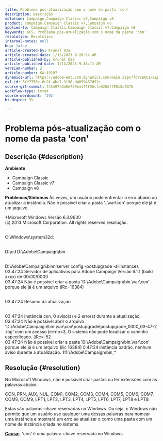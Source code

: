 ```yaml
---
title: Problema pós-atualização com o nome da pasta 'con'
description: Descrição
solution: Campaign,Campaign Classic v7,Campaign v8
product: Campaign,Campaign Classic v7,Campaign v8
applies-to: Campaign Classic,Campaign Classic v7,Campaign v8
keywords: KCS, Problema pós-atualização com o nome da pasta 'con'
resolution: Resolution
internal-notes: null
bug: false
article-created-by: Krunal Oza
article-created-date: 1/13/2023 9:26:54 AM
article-published-by: Krunal Oza
article-published-date: 1/13/2023 9:33:11 AM
version-number: 2
article-number: KA-19397
dynamics-url: https://adobe-ent.crm.dynamics.com/main.aspx?forceUCI=1&pagetype=entityrecord&etn=knowledgearticle&id=1c1b8969-2493-ed11-aad1-6045bd006793
exl-id: 5ff7756c-6e9f-4bc7-9190-d4059437d52c
source-git-commit: 445a97e3d6e759ea174f55cfa025d4788c5a9375
workflow-type: tm+mt
source-wordcount: '292'
ht-degree: 3%

---
```


# Problema pós-atualização com o nome da pasta &#39;con&#39;

## Descrição {#description}

<b>Ambiente</b>
- Campaign Classic
- Campaign Classic v7
- Campaign v8



<b>Problemas/Sintomas</b>
Às vezes, um usuário pode enfrentar o erro abaixo ao atualizar a instância. Não é possível criar a pasta &#39;..\var\con&#39; porque ele já é um arquivo.

*Microsoft Windows Versão 6.3.9600
<br>(c) 2013 Microsoft Corporation. All rights reserved resolução. 

<br>C:\Windows\system32d: 

<br>D:\cd D:\Adobe\Campaign\bin 

<br>D:\Adobe\Campaign\binnlserver config -postupgrade -allinstances
<br>03:47:24 Servidor de aplicativos para Adobe Campaign Versão 6.1.1 (build xxxx) de 00/00/0000
<br>03:47:24 Não é possível criar a pasta &#39;D:\Adobe\Campaign\bin\.\var\con&#39; porque ele já é um arquivo (iRc=16384) 

<br>03:47:24 Resumo da atualização

<br>03:47:24 instância con, 0 aviso(s) e 2 erro(s) durante a atualização.
<br>03:47:24 Não é possível abrir o arquivo &#39;D:\Adobe\Campaign\bin\.\var\con\postupgrade\postupgrade_0000_03-47-2 .log&#39; com um acesso (errno=3, O sistema não pode localizar o caminho especificado. (iRc=-52
<br>03:47:24 Não é possível criar a pasta &#39;D:\Adobe\Campaign\bin\.\var\con&#39; porque ele já é um arquivo (ilic 16384) 0:47:24 instância padrão, nenhum aviso durante a atualização. 111:\Adobe\Campaign\bin_*

## Resolução {#resolution}


No Microsoft Windows, não é possível criar pastas ou ter extensões com as palavras abaixo.

CON, PRN, AUX, NUL, COM1, COM2, COM3, COM4, COM5, COM6, COM7, COM8, COM9, LPT1, LPT2, LPT3, LPT4, LPT5, LPT6, LPT7, LPT8 e LPT9.

Estas são palavras-chave reservadas no Windows. Ou seja, o Windows não permite que um usuário use qualquer uma dessas palavras para nomear uma instância e mostrará um erro ao atualizar o como uma pasta com um nome de instância criada no sistema.



<b><u>Causa:</u></b>  &#39;con&#39; é uma palavra-chave reservada no Windows
